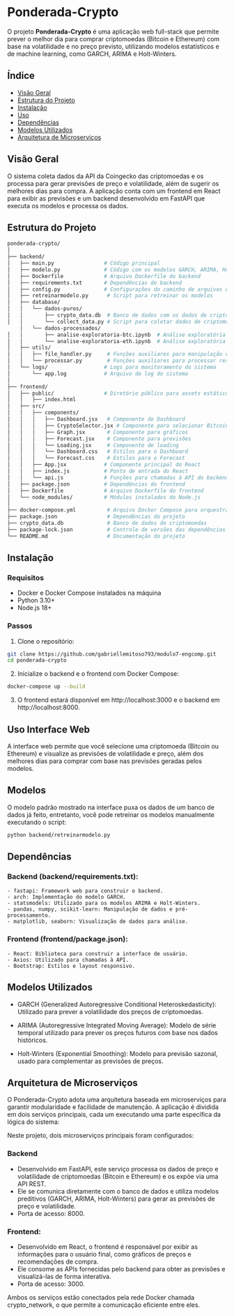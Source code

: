 # Ponderada-Crypto

O projeto **Ponderada-Crypto** é uma aplicação web full-stack que permite prever o melhor dia para comprar criptomoedas (Bitcoin e Ethereum) com base na volatilidade e no preço previsto, utilizando modelos estatísticos e de machine learning, como GARCH, ARIMA e Holt-Winters.

## Índice
- [Visão Geral](#visão-geral)
- [Estrutura do Projeto](#estrutura-do-projeto)
- [Instalação](#instalação)
- [Uso](#uso)
- [Dependências](#dependências)
- [Modelos Utilizados](#modelos-utilizados)
- [Arquitetura de Microserviços](#arquitetura-de-microserviços)

## Visão Geral

O sistema coleta dados da API da Coingecko das criptomoedas e os processa para gerar previsões de preço e volatilidade, além de sugerir os melhores dias para compra. A aplicação conta com um frontend em React para exibir as previsões e um backend desenvolvido em FastAPI que executa os modelos e processa os dados.

## Estrutura do Projeto

```bash
ponderada-crypto/
│
├── backend/
│   ├── main.py                # Código principal
│   ├── modelo.py              # Código com os modelos GARCH, ARIMA, Holt-Winters
│   ├── Dockerfile             # Arquivo Dockerfile do backend
│   ├── requirements.txt       # Dependências do backend 
│   ├── config.py              # Configurações do caminho de arquivos e outras
│   ├── retreinarmodelo.py      # Script para retreinar os modelos
│   ├── database/
│   │   └── dados-puros/
│   │       ├── crypto_data.db  # Banco de dados com os dados de criptomoedas
│   │       └── collect_data.py # Script para coletar dados de criptomoedas
    │   └── dados-processados/
│   │       ├── analise-exploratoria-btc.ipynb  # Análise exploratória de Bitcoin
│   │       └── analise-exploratoria-eth.ipynb  # Análise exploratória de Ethereum
│   ├── utils/
│   │   ├── file_handler.py     # Funções auxiliares para manipulação de arquivos (upload, etc.)
│   │   └── processar.py        # Funções auxiliares para processar resultados dos modelos
│   └── logs/                  # Logs para monitoramento do sistema
│       └── app.log            # Arquivo de log do sistema
│ 
├── frontend/
│   ├── public/                # Diretório público para assets estáticos
│   │   ├── index.html
│   ├── src/
│   │   ├── components/
│   │   │   ├── Dashboard.jsx   # Componente do Dashboard
│   │   │   ├── CryptoSelector.jsx # Componente para selecionar Bitcoin/Ethereum
│   │   │   ├── Graph.jsx       # Componente para gráficos
│   │   │   ├── Forecast.jsx    # Componente para previsões
│   │   │   └── Loading.jsx     # Componente de loading
│   │   │   └── Dashboard.css   # Estilos para o Dashboard
│   │   │   └── Forecast.css    # Estilos para o Forecast
│   │   ├── App.jsx            # Componente principal do React
│   │   ├── index.js           # Ponto de entrada do React
│   │   └── api.js             # Funções para chamadas à API do backend
│   ├── package.json           # Dependências do frontend 
│   ├── Dockerfile             # Arquivo Dockerfile do frontend
│   └── node_modules/          # Módulos instalados do Node.js
│
├── docker-compose.yml          # Arquivo Docker Compose para orquestrar frontend e backend
├── package.json                # Dependências do projeto
├── crypto_data.db              # Banco de dados de criptomoedas
├── package-lock.json           # Controle de versões das dependências Node.js 
└── README.md                   # Documentação do projeto
```

## Instalação

### Requisitos

- Docker e Docker Compose instalados na máquina
- Python 3.10+
- Node.js 18+

### Passos

1. Clone o repositório:

```bash
git clone https://github.com/gabriellemitoso793/modulo7-engcomp.git
cd ponderada-crypto
```

2. Inicialize o backend e o frontend com Docker Compose:

```bash
docker-compose up --build
```

3. O frontend estará disponível em http://localhost:3000 e o backend em http://localhost:8000.

## Uso Interface Web
A interface web permite que você selecione uma criptomoeda (Bitcoin ou Ethereum) e visualize as previsões de volatilidade e preço, além dos melhores dias para comprar com base nas previsões geradas pelos modelos.

## Modelos
O modelo padrão mostrado na interface puxa os dados de um banco de dados já feito, entretanto, você pode retreinar os modelos manualmente executando o script:

```bash
python backend/retreinarmodelo.py
```

## Dependências

### Backend (backend/requirements.txt):
    - fastapi: Framework web para construir o backend.
    - arch: Implementação do modelo GARCH.
    - statsmodels: Utilizado para os modelos ARIMA e Holt-Winters.
    - pandas, numpy, scikit-learn: Manipulação de dados e pré-processamento.
    - matplotlib, seaborn: Visualização de dados para análise.
    
### Frontend (frontend/package.json):
    - React: Biblioteca para construir a interface de usuário.
    - Axios: Utilizado para chamadas à API.
    - Bootstrap: Estilos e layout responsivo.

## Modelos Utilizados

- GARCH (Generalized Autoregressive Conditional Heteroskedasticity):
Utilizado para prever a volatilidade dos preços de criptomoedas.

- ARIMA (Autoregressive Integrated Moving Average):
Modelo de série temporal utilizado para prever os preços futuros com base nos dados históricos.

- Holt-Winters (Exponential Smoothing):
Modelo para previsão sazonal, usado para complementar as previsões de preços.

## Arquitetura de Microserviços

O Ponderada-Crypto adota uma arquitetura baseada em microserviços para garantir modularidade e facilidade de manutenção. A aplicação é dividida em dois serviços principais, cada um executando uma parte específica da lógica do sistema:

Neste projeto, dois microserviços principais foram configurados:

### Backend

- Desenvolvido em FastAPI, este serviço processa os dados de preço e volatilidade de criptomoedas (Bitcoin e Ethereum) e os expõe via uma API REST.
- Ele se comunica diretamente com o banco de dados e utiliza modelos preditivos (GARCH, ARIMA, Holt-Winters) para gerar as previsões de preço e volatilidade.
- Porta de acesso: 8000.

### Frontend:

- Desenvolvido em React, o frontend é responsável por exibir as informações para o usuário final, como gráficos de preços e recomendações de compra.
- Ele consome as APIs fornecidas pelo backend para obter as previsões e visualizá-las de forma interativa.
- Porta de acesso: 3000.

Ambos os serviços estão conectados pela rede Docker chamada crypto_network, o que permite a comunicação eficiente entre eles.